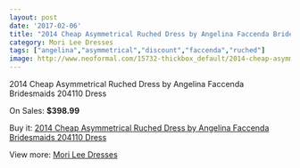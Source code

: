 ```yaml
---
layout: post
date: '2017-02-06'
title: "2014 Cheap Asymmetrical Ruched Dress by Angelina Faccenda Bridesmaids 204110 Dress"
category: Mori Lee Dresses
tags: ["angelina","asymmetrical","discount","faccenda","ruched"]
image: http://www.neoformal.com/15732-thickbox_default/2014-cheap-asymmetrical-ruched-dress-by-angelina-faccenda-bridesmaids-204110-dress.jpg
---
```

2014 Cheap Asymmetrical Ruched Dress by Angelina Faccenda Bridesmaids 204110 Dress

On Sales: **$398.99**
<a href="https://www.neoformal.com/en/mori-lee-dresses-2014/5277-2014-cheap-asymmetrical-ruched-dress-by-angelina-faccenda-bridesmaids-204110-dress.html"><amp-img layout="responsive" width="600" height="600" src="//www.neoformal.com/15732-thickbox_default/2014-cheap-asymmetrical-ruched-dress-by-angelina-faccenda-bridesmaids-204110-dress.jpg" alt="2014 Cheap Asymmetrical Ruched Dress by Angelina Faccenda Bridesmaids 204110 Dress 0" /></a>
<a href="https://www.neoformal.com/en/mori-lee-dresses-2014/5277-2014-cheap-asymmetrical-ruched-dress-by-angelina-faccenda-bridesmaids-204110-dress.html"><amp-img layout="responsive" width="600" height="600" src="//www.neoformal.com/15733-thickbox_default/2014-cheap-asymmetrical-ruched-dress-by-angelina-faccenda-bridesmaids-204110-dress.jpg" alt="2014 Cheap Asymmetrical Ruched Dress by Angelina Faccenda Bridesmaids 204110 Dress 1" /></a>
<a href="https://www.neoformal.com/en/mori-lee-dresses-2014/5277-2014-cheap-asymmetrical-ruched-dress-by-angelina-faccenda-bridesmaids-204110-dress.html"><amp-img layout="responsive" width="600" height="600" src="//www.neoformal.com/15734-thickbox_default/2014-cheap-asymmetrical-ruched-dress-by-angelina-faccenda-bridesmaids-204110-dress.jpg" alt="2014 Cheap Asymmetrical Ruched Dress by Angelina Faccenda Bridesmaids 204110 Dress 2" /></a>
<a href="https://www.neoformal.com/en/mori-lee-dresses-2014/5277-2014-cheap-asymmetrical-ruched-dress-by-angelina-faccenda-bridesmaids-204110-dress.html"><amp-img layout="responsive" width="600" height="600" src="//www.neoformal.com/15735-thickbox_default/2014-cheap-asymmetrical-ruched-dress-by-angelina-faccenda-bridesmaids-204110-dress.jpg" alt="2014 Cheap Asymmetrical Ruched Dress by Angelina Faccenda Bridesmaids 204110 Dress 3" /></a>

Buy it: [2014 Cheap Asymmetrical Ruched Dress by Angelina Faccenda Bridesmaids 204110 Dress](https://www.neoformal.com/en/mori-lee-dresses-2014/5277-2014-cheap-asymmetrical-ruched-dress-by-angelina-faccenda-bridesmaids-204110-dress.html "2014 Cheap Asymmetrical Ruched Dress by Angelina Faccenda Bridesmaids 204110 Dress")

View more: [Mori Lee Dresses](https://www.neoformal.com/en/62-mori-lee-dresses-2014 "Mori Lee Dresses")